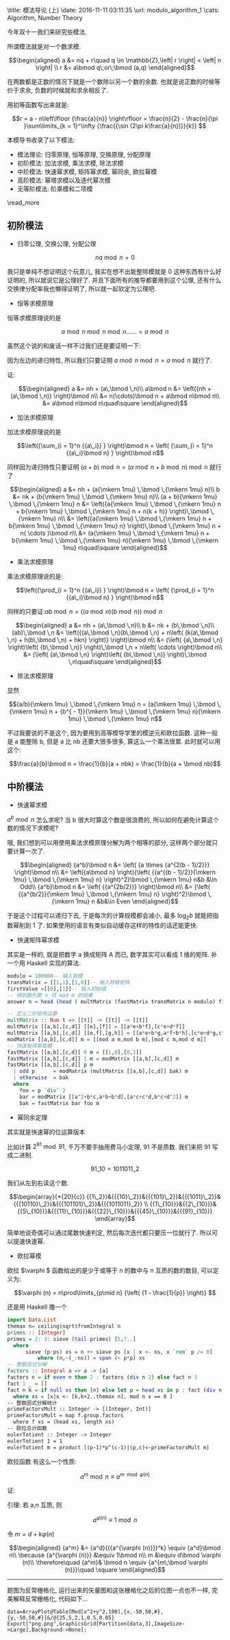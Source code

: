 \title: 模法导论 (上)
\date: 2016-11-11 03:11:35
\url: modulo_algorithm_1
\cats: Algorithm, Number Theory

今年双十一我们来研究些模法.

所谓模法就是对一个数求模.

$$\begin{aligned}
a &= nq + r\quad q \in \mathbb{Z},\left| r \right| < \left| n \right| \\
r &= a\bmod q\;or\;\bmod (a,q)
\end{aligned}$$

在两数都是正数的情况下就是一个数除以另一个数的余数. 也就是说正数的时候等价于求余, 负数的时候就和求余相反了.

用初等函数写出来就是:

$$r = a - n\left\lfloor {\frac{a}{n}} \right\rfloor  = \frac{n}{2} - \frac{n}{\pi }\sum\limits_{k = 1}^\infty  {\frac{{\sin (2\pi k\frac{a}{n})}}{k}} $$

本模导书收录了以下模法:

- 模法理论: 归零原理, 恒等原理, 交换原理, 分配原理
- 初阶模法: 加法求模, 乘法求模, 除法求模
- 中阶模法: 快速幂求模, 矩阵幂求模, 幂同余, 欧拉幂模
- 高阶模法: 幂塔求模以及迭代幂次模
- 无等阶模法: 阶乘模和二项模

\read_more

## 初阶模法

- 归零公理, 交换公理, 分配公理

$$na\bmod n = 0$$

我只是单纯不想证明这个玩意儿, 我实在想不出能整除模就是 0 这种东西有什么好证明的, 所以就说它是公理好了. 并且下面所有的推导都要用到这个公理, 还有什么交换律分配率我也懒得证明了, 所以就一起钦定为公理吧.

- 恒等求模原理

恒等求模原理说的是

$$a\bmod n\bmod n\bmod n \ldots  \ldots  = a\bmod n$$

虽然这个说的和废话一样不过我们还是要证明一下:

因为左边的递归特性, 所以我们只要证明 $a\bmod n\bmod n = a\bmod n$ 就行了.

证:

$$\begin{aligned}
a &= nh + (a\,\bmod \,n)\\
a\bmod n &= \left({nh + (a\,\bmod \,n)} \right)\bmod n\\
&= n(\cdots)\bmod n + a\bmod n\bmod n\\
&= a\bmod n\bmod n\quad\square
\end{aligned}$$

- 加法求模原理

加法求模原理说的是

$$\left({\sum_{i = 1}^n {{a\_i}} } \right)\bmod n = \left( {\sum_{i = 1}^n {{a\_i}\bmod n} } \right)\bmod n$$

同样因为递归特性只要证明 $\left({a + b} \right)\bmod n = \left( {a\bmod n + b\bmod n} \right)\bmod n$ 就行了

$$\begin{aligned}
a &= nh + (a{\mkern 1mu} \,\bmod \,{\mkern 1mu} n)\\
b &= nk + (b{\mkern 1mu} \,\bmod \,{\mkern 1mu} n)\\
(a + b){\mkern 1mu} \,\bmod \,{\mkern 1mu} n
&= \left({a{\mkern 1mu} \,\bmod \,{\mkern 1mu} n + b{\mkern 1mu} \,\bmod \,{\mkern 1mu} n + n(k + h)} \right)\,\bmod \,{\mkern 1mu} n\\
&= \left({a{\mkern 1mu} \,\bmod \,{\mkern 1mu} n + b{\mkern 1mu} \,\bmod \,{\mkern 1mu} n} \right)\,\bmod \,{\mkern 1mu} n + n( \cdots )\bmod n\\
&= (a{\mkern 1mu} \,\bmod \,{\mkern 1mu} n + b{\mkern 1mu} \,\bmod \,{\mkern 1mu} n){\mkern 1mu} \,\bmod \,{\mkern 1mu} n\quad\square
\end{aligned}$$

- 乘法求模原理

乘法求模原理说的是:

$$\left({\prod_{i = 1}^n {{a\_i}} } \right)\bmod n = \left( {\prod_{i = 1}^n {{a\_i}\bmod n} } \right)\bmod n$$

同样的只要证:$ab\bmod n = \left({\left( {a\bmod n} \right)\left( {b\bmod n} \right)} \right)\bmod n$

$$\begin{aligned}
a &= nh + (a\,\bmod \,n)\\
b &= nk + (b\,\bmod \,n)\\
(ab)\,\bmod \,n
&= \left({(a\,\bmod \,n)(b\,\bmod \,n) + n\left( {k(a\,\bmod \,n) + h(b\,\bmod \,n) + hkn} \right)} \right)\bmod n\\
&= (\left( {a\,\bmod \,n} \right)\left( {b\,\bmod \,n)} \right)\,\bmod \,n + n\left( \cdots \right)\bmod n\\
&= (\left( {a\,\bmod \,n} \right)\left( {b\,\bmod \,n)} \right)\,\bmod \,n\quad\square
\end{aligned}$$

- 除法求模原理

显然

$$(a/b){\mkern 1mu} \,\bmod \,{\mkern 1mu} n = (a{\mkern 1mu} \,\bmod \,{\mkern 1mu} n + {b^{ - 1}}{\mkern 1mu} \,\bmod \,{\mkern 1mu} n){\mkern 1mu} \,\bmod \,{\mkern 1mu} n$$

不过我要说的不是这个, 因为要用到高等模导学里的模逆元和欧拉函数. 这种一般是 a 能整除 b, 但是 a 比 nb 还要大很多很多, 算这么一个乘法很累. 此时就可以用这个:

$$\frac{a}{b}\bmod n = \frac{1}{b}(a + nbk) = \frac{1}{b}(a + \bmod nb)$$

## 中阶模法

- 快速幂求模

${a^b}\bmod n$ 怎么求呢? 当 b 很大时算这个数是很浪费的, 所以如何在避免计算这个数的情况下求模呢?

哦, 我们想到可以用使用乘法求模原理分解为两个相等的部分, 这样两个部分就只要计算一次了.

$$\begin{aligned}
{a^b}\bmod n &= \left( {a \times {a^{2(b - 1)/2}}} \right)\bmod n\\
&= \left({a\bmod n} \right){\left( {{a^{(b - 1)/2}}{\mkern 1mu} \,\bmod \,{\mkern 1mu} n} \right)^2}\bmod \,{\mkern 1mu} n&b &\in Odd\\
{a^b}\bmod n &= \left( {{a^{2b/2}}} \right)\bmod n\\
&= {\left( {{a^{b/2}}{\mkern 1mu} \,\bmod \,{\mkern 1mu} n} \right)^2}\bmod \,{\mkern 1mu} n &b&\in Even
\end{aligned}$$

于是这个过程可以递归下去, 于是每次的计算规模都会减小, 最多 ${\log _2}b$ 就能把指数幂削到 1 了. 如果使用的语言有类似自动缓存这样的特性的话还能更快.

- 快速矩阵幂求模

其实是一样的, 就是把数字 a 换成矩阵 A 而已, 数字其实可以看成 1 维的矩阵. 补一个用 Haskell 实现的算法.

```hs
modulo = 100000-- 输入取模
transMatrix = [[1,1],[1,0]]-- 输入转移矩阵
firstValue =[[0],[1]]-- 输入初始值
-- 得到数列第 n 项 mod m 的结果
answer n = head (head ( multMatrix (fastMatrix transMatrix n modulo) firstValue))

-- 定义二阶矩阵运算
multMatrix :: Num t => [[t]] -> [[t]] -> [[t]]
multMatrix [[a,b],[c,d]] [[e],[f]] = [[a*e+b*f],[c*e+d*f]]
multMatrix [[a,b],[c,d]] [[e,f],[g,h]] = [[a*e+b*g,a*f+b*h],[c*e+d*g,c*f+d*h]]
modMatrix [[a,b],[c,d]] m = [[mod a m,mod b m],[mod c m,mod d m]]
-- 快速矩阵幂取模
fastMatrix [[a,b],[c,d]] 0 m = [[1,0],[0,1]]
fastMatrix [[a,b],[c,d]] 1 m = modMatrix [[a,b],[c,d]] m
fastMatrix [[a,b],[c,d]] p m
  | odd p      = modMatrix (multMatrix [[a,b],[c,d]] bak) m
  | otherwise  = bak
  where
    foo = p `div` 2
    bar = modMatrix [[a^2+b*c,a*b+b*d],[a*c+c*d,b*c+d^2]] m
    bak = fastMatrix bar foo m
```

- 幂同余定理

其实就是快速幂的位运算版本

比如计算 ${2^{91}}\bmod 91$, 千万不要手抽用费马小定理, 91 不是质数. 我们来把 91 写成二进制.

$${91\_{10}} = {1011011\_2}$$

我们从左到右读这个数.

$$\begin{array}{*{20}{c}}
{{1\_2}}&{{{10}\_2}}&{{{101}\_2}}&{{{1011}\_2}}&{{{10110}\_2}}&{{{101101}\_2}}&{{{1011011}_2}} \\
{{1\_{10}}}&{{2\_{10}}}&{{5\_{10}}}&{{{11}\_{10}}}&{{{22}\_{10}}}&{{{45}\_{10}}}&{{{91}_{10}}}
\end{array}$$

简单地说奇偶可以通过尾数快速判定, 然后每次迭代都只要压一位就行了. 所以可以提速快速幂.

  * 欧拉幂模

欧拉 $\varphi $ 函数给出的是少于或等于 n 的数中与 n 互质的数的数目, 可以定义为:

$$\varphi (n) = n\prod\limits_{p\mid n} {\left( {1 - \frac{1}{p}} \right)} $$

还是用 Haskell 撸一个

```hs
import Data.List
themax n= ceiling$sqrt$fromIntegral n
primes :: [Integer]
primes = 2: 3: sieve (tail primes) [5,7..]
  where
      sieve (p:ps) xs = n ++ sieve ps [x | x <- ns, x `rem` p /= 0]
          where (n,~(_:ns)) = span (< p*p) xs
-- 整数因式分解
factors :: Integral a => a -> [a]
factors n = if even n then 2 : factors (div n 2) else fact n 3
fact 1 _ = []
fact n k = if null xs then [n] else let p = head xs in p : fact (div n p) p
  where xs = [x|x <- [k,k+2..themax n], mod n x == 0 ]
-- 整数因式分解统计
primeFactorsMult :: Integer -> [(Integer, Int)]
primeFactorsMult = map f.group.factors
  where f xs = (head xs, length xs)
-- 欧拉总计函数
eulerTotient :: Integer -> Integer
eulerTotient 1 = 1
eulerTotient m = product [(p-1)*p^(c-1)|(p,c)<-primeFactorsMult m]
```

<a> 欧拉函数 </a > 有这么一个性质:

$${a^m}\bmod n \equiv {a^{m\;\bmod \varphi (n)}}$$

证:

引理: 若 a,n 互质, 则

$${a^{\varphi (n)}} \equiv 1\bmod n$$

令 $m = d + k\varphi (n)$

$$\begin{aligned}
{a^m} &= {a^d}{({a^{\varphi (n)}})^k} \equiv {a^d}\bmod n\\
\because {a^{\varphi (n)}} &\equiv 1\bmod n\\
m &\equiv d\bmod \varphi (n)\\
\therefore\quad {a^m}& \bmod n \equiv {a^{m\;\bmod \varphi (n)}}\quad \square
\end{aligned}$$

---

题图为反常栅格化, 运行出来的矢量图和这张栅格化之后的位图一点也不一样, 完美解释反常栅格化, 代码如下...

```wl
data=ArrayPlot@Table[Mod[x^2+y^2,100],{x,-50,50,#},{y,-50,50,#}]&/@{25,5,2,1,0.5,0.05}
Export["png.png",GraphicsGrid[Partition[data,3],ImageSize->Large],Background->None];
```